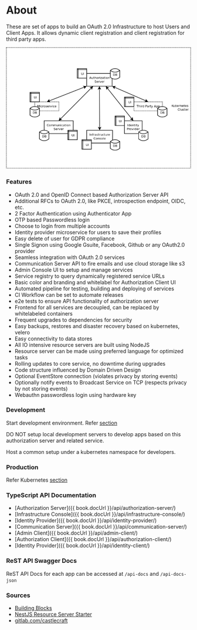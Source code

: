 # About

These are set of apps to build an OAuth 2.0 Infrastructure to host Users and Client Apps.
It allows dynamic client registration and client registration for third party apps.

![cluster](assets/building-blocks.png)

### Features

- OAuth 2.0 and OpenID Connect based Authorization Server API
- Additional RFCs to OAuth 2.0, like PKCE, introspection endpoint, OIDC, etc.
- 2 Factor Authentication using Authenticator App
- OTP based Passwordless login
- Choose to login from multiple accounts
- Identity provider microservice for users to save their profiles
- Easy delete of user for GDPR compliance
- Single Signon using Google Gsuite, Facebook, Github or any OAuth2.0 provider
- Seamless integration with OAuth 2.0 services
- Communication Server API to fire emails and use cloud storage like s3
- Admin Console UI to setup and manage services
- Service registry to query dynamically registered service URLs
- Basic color and branding and whitelabel for Authorization Client UI
- Automated pipeline for testing, building and deploying of services
- CI Workflow can be set to automate releases
- e2e tests to ensure API functionality of authorization server
- Frontend for all services are decoupled, can be replaced by whitelabeled containers
- Frequent upgrades to dependencies for security
- Easy backups, restores and disaster recovery based on kubernetes, velero
- Easy connectivity to data stores
- All IO intensive resource servers are built using NodeJS
- Resource server can be made using preferred language for optimized tasks
- Rolling updates to core service, no downtime during upgrades
- Code structure influenced by Domain Driven Design
- Optional EventStore connection (violates privacy by storing events)
- Optionally notify events to Broadcast Service on TCP (respects privacy by not storing events)
- Webauthn passwordless login using hardware key

### Development

Start development environment. Refer [section](/development/README.md)

DO NOT setup local development servers to develop apps based on this authorization server and related service.

Host a common setup under a kubernetes namespace for developers.

### Production

Refer Kubernetes [section](/kubernetes/README.md)

### TypeScript API Documentation

* [Authorization Server]({{ book.docUrl }}/api/authorization-server/)
* [Infrastructure Console]({{ book.docUrl }}/api/infrastructure-console/)
* [Identity Provider]({{ book.docUrl }}/api/identity-provider/)
* [Communication Server]({{ book.docUrl }}/api/communication-server/)
* [Admin Client]({{ book.docUrl }}/api/admin-client/)
* [Authorization Client]({{ book.docUrl }}/api/authorization-client/)
* [Identity Provider]({{ book.docUrl }}/api/identity-client/)

### ReST API Swagger Docs

ReST API Docs for each app can be accessed at `/api-docs` and `/api-docs-json`

### Sources

- [Building Blocks](https://gitlab.com/castlecraft/building-blocks)
- [NestJS Resource Server Starter](https://gitlab.com/castlecraft/nestjs-resource-server-starter)
- [gitlab.com/castlecraft](https://gitlab.com/castlecraft)
